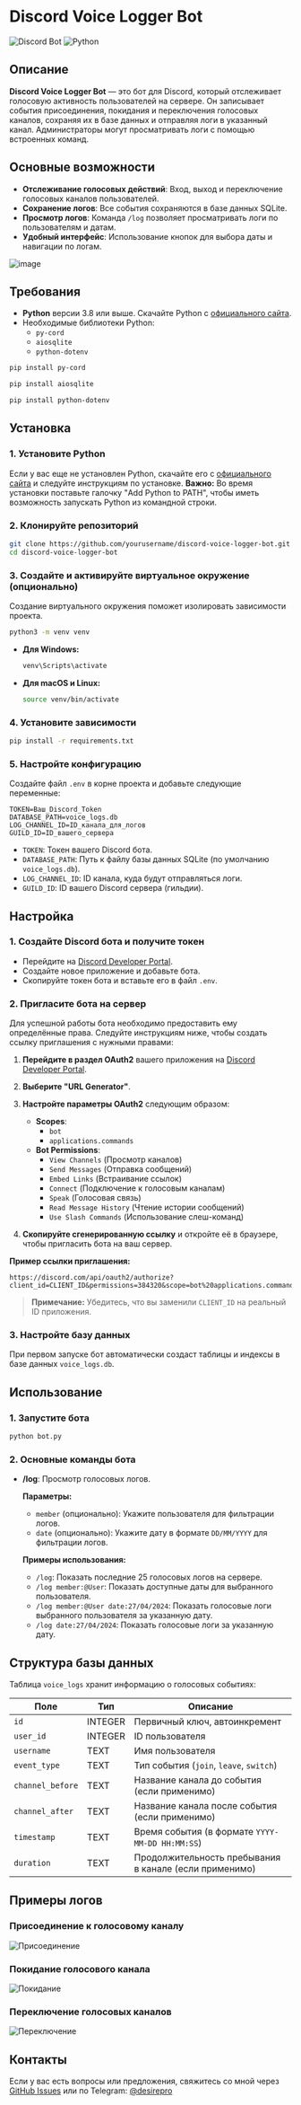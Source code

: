 # Discord Voice Logger Bot

![Discord Bot](https://img.shields.io/badge/discord-%237289DA.svg?logo=discord&logoColor=white)
![Python](https://img.shields.io/badge/python-3.8%2B-blue.svg)

## Описание

**Discord Voice Logger Bot** — это бот для Discord, который отслеживает голосовую активность пользователей на сервере. Он записывает события присоединения, покидания и переключения голосовых каналов, сохраняя их в базе данных и отправляя логи в указанный канал. Администраторы могут просматривать логи с помощью встроенных команд.

## Основные возможности

- **Отслеживание голосовых действий**: Вход, выход и переключение голосовых каналов пользователей.
- **Сохранение логов**: Все события сохраняются в базе данных SQLite.
- **Просмотр логов**: Команда `/log` позволяет просматривать логи по пользователям и датам.
- **Удобный интерфейс**: Использование кнопок для выбора даты и навигации по логам.

![image](https://github.com/user-attachments/assets/c6314c7f-483d-415a-908a-d0c3f076c89f)



## Требования

- **Python** версии 3.8 или выше. Скачайте Python с [официального сайта](https://www.python.org/downloads/).
- Необходимые библиотеки Python:
  - `py-cord`
  - `aiosqlite`
  - `python-dotenv`
```bash
pip install py-cord
```
```bash
pip install aiosqlite
```
```bash
pip install python-dotenv
```
## Установка

### 1. Установите Python

Если у вас еще не установлен Python, скачайте его с [официального сайта](https://www.python.org/downloads/) и следуйте инструкциям по установке. **Важно:** Во время установки поставьте галочку "Add Python to PATH", чтобы иметь возможность запускать Python из командной строки.

### 2. Клонируйте репозиторий

```bash
git clone https://github.com/yourusername/discord-voice-logger-bot.git
cd discord-voice-logger-bot
```

### 3. Создайте и активируйте виртуальное окружение (опционально)

Создание виртуального окружения поможет изолировать зависимости проекта.

```bash
python3 -m venv venv
```

- **Для Windows:**

  ```bash
  venv\Scripts\activate
  ```

- **Для macOS и Linux:**

  ```bash
  source venv/bin/activate
  ```

### 4. Установите зависимости

```bash
pip install -r requirements.txt
```

### 5. Настройте конфигурацию

Создайте файл `.env` в корне проекта и добавьте следующие переменные:

```env
TOKEN=Ваш_Discord_Token
DATABASE_PATH=voice_logs.db
LOG_CHANNEL_ID=ID_канала_для_логов
GUILD_ID=ID_вашего_сервера
```

- `TOKEN`: Токен вашего Discord бота.
- `DATABASE_PATH`: Путь к файлу базы данных SQLite (по умолчанию `voice_logs.db`).
- `LOG_CHANNEL_ID`: ID канала, куда будут отправляться логи.
- `GUILD_ID`: ID вашего Discord сервера (гильдии).

## Настройка

### 1. Создайте Discord бота и получите токен

- Перейдите на [Discord Developer Portal](https://discord.com/developers/applications).
- Создайте новое приложение и добавьте бота.
- Скопируйте токен бота и вставьте его в файл `.env`.

### 2. Пригласите бота на сервер

Для успешной работы бота необходимо предоставить ему определённые права. Следуйте инструкциям ниже, чтобы создать ссылку приглашения с нужными правами:

1. **Перейдите в раздел OAuth2** вашего приложения на [Discord Developer Portal](https://discord.com/developers/applications).
2. **Выберите "URL Generator"**.
3. **Настройте параметры OAuth2** следующим образом:
   - **Scopes**:
     - `bot`
     - `applications.commands`
   - **Bot Permissions**:
     - `View Channels` (Просмотр каналов)
     - `Send Messages` (Отправка сообщений)
     - `Embed Links` (Встраивание ссылок)
     - `Connect` (Подключение к голосовым каналам)
     - `Speak` (Голосовая связь)
     - `Read Message History` (Чтение истории сообщений)
     - `Use Slash Commands` (Использование слеш-команд)

4. **Скопируйте сгенерированную ссылку** и откройте её в браузере, чтобы пригласить бота на ваш сервер.

**Пример ссылки приглашения:**

```
https://discord.com/api/oauth2/authorize?client_id=CLIENT_ID&permissions=384320&scope=bot%20applications.commands
```

> **Примечание:** Убедитесь, что вы заменили `CLIENT_ID` на реальный ID приложения.

### 3. Настройте базу данных

При первом запуске бот автоматически создаст таблицы и индексы в базе данных `voice_logs.db`.

## Использование

### 1. Запустите бота

```bash
python bot.py
```

### 2. Основные команды бота

- **/log**: Просмотр голосовых логов.

  **Параметры:**
  - `member` (опционально): Укажите пользователя для фильтрации логов.
  - `date` (опционально): Укажите дату в формате `DD/MM/YYYY` для фильтрации логов.

  **Примеры использования:**
  - `/log`: Показать последние 25 голосовых логов на сервере.
  - `/log member:@User`: Показать доступные даты для выбранного пользователя.
  - `/log member:@User date:27/04/2024`: Показать голосовые логи выбранного пользователя за указанную дату.
  - `/log date:27/04/2024`: Показать голосовые логи за указанную дату.

## Структура базы данных

Таблица `voice_logs` хранит информацию о голосовых событиях:

| Поле             | Тип      | Описание                                      |
|------------------|----------|-----------------------------------------------|
| `id`             | INTEGER  | Первичный ключ, автоинкремент                |
| `user_id`        | INTEGER  | ID пользователя                               |
| `username`       | TEXT     | Имя пользователя                              |
| `event_type`     | TEXT     | Тип события (`join`, `leave`, `switch`)       |
| `channel_before` | TEXT     | Название канала до события (если применимо)    |
| `channel_after`  | TEXT     | Название канала после события (если применимо) |
| `timestamp`      | TEXT     | Время события (в формате `YYYY-MM-DD HH:MM:SS`) |
| `duration`       | TEXT     | Продолжительность пребывания в канале (если применимо) |

## Примеры логов

### Присоединение к голосовому каналу

![Присоединение](https://github.com/user-attachments/assets/4612fbc6-9e6e-4a95-9c51-9835cd0e409e)

### Покидание голосового канала

![Покидание](https://github.com/user-attachments/assets/e94907b7-ad41-4926-9120-b16bf96f2d49)

### Переключение голосовых каналов

![Переключение](https://github.com/user-attachments/assets/047760fb-4ab7-48ea-8226-07e8fc8190b1)



## Контакты

Если у вас есть вопросы или предложения, свяжитесь со мной через [GitHub Issues](https://github.com/DeftSolutions-dev/Discord-Voice-Logger-Bot/issues) или по Telegram: [@desirepro](https://t.me/desirepro)
